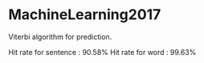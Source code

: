 # MachineLearning2017

Viterbi algorithm for prediction.

Hit rate for sentence : 90.58%
Hit rate for word : 99.63%
